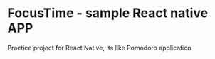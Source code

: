 # FocusTime - sample React native APP

Practice project for React Native, Its like Pomodoro application